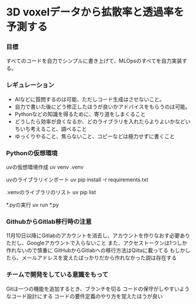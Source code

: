 # 3D voxelデータから拡散率と透過率を予測する
### 目標
すべてのコードを自力でシンプルに書き上げて、MLOpsのすべてを自力実装する。
### レギュレーション
 - AIなどに質問するのは可能、ただしコード生成はさせないこと。
 - 自力で書いた後にどう修正したほうが良いかアドバイスをもらうのは可能。
 - Pythonなどの知識を得るために、寄り道をしまくること
 - どうしたら効率が良くなるか、どのライブラリを入れたらよりよいかなどいちいち考えること、調べること
 - ゆっくりやること、焦らないこと、コピーなどは極力せずに書くこと

### Pythonの仮想環境
uvの仮想環境作成
uv venv .venv

uvのライブラリインポート
uv pip install -r requirements.txt

.venvのライブラリのリスト
uv pip list

*.pyの実行
uv run *.py

### GithubからGitlab移行時の注意
11月10日以降にGitlabのアカウントを消去し、アカウントを作りなおす必要あり
ただし、Googleアカウントで入らないこと
また、アクセストークンは1つしか作れないので慎重に
GitHubからGitlabへの移行方法はQiitaに載ってる
もしかしたら、メールアドレスを変えたばっかりだから作れなかった説は存在する

### チームで開発をしている意識をもって
Gitは一つの機能を追加するとき、ブランチを切る
コードの保守がしやすいようなコード設計にする
コードの要件定義のやり方を覚えたほうが良い